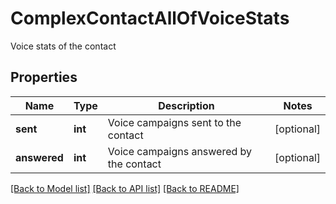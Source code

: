# ComplexContactAllOfVoiceStats

Voice stats of the contact
## Properties
Name | Type | Description | Notes
------------ | ------------- | ------------- | -------------
**sent** | **int** | Voice campaigns sent to the contact | [optional] 
**answered** | **int** | Voice campaigns answered by the contact | [optional] 

[[Back to Model list]](../README.md#documentation-for-models) [[Back to API list]](../README.md#documentation-for-api-endpoints) [[Back to README]](../README.md)


